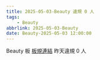 ```yaml
---
title: 2025-05-03-Beauty 違規 0 人
tags:
    - Beauty
abbrlink: 2025-05-03-Beauty
date: Beauty-2025-05-03 12:00:00
---
```

Beauty 板 [板規連結](https://www.ptt.cc/bbs/Beauty/M.1630069980.A.84B.html)
昨天違規 0 人
